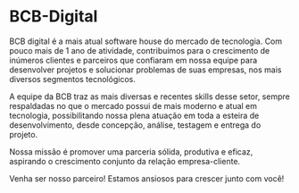 # BCB-Digital

BCB digital é a mais atual software house do mercado de tecnologia.
Com pouco mais de 1 ano de atividade, contribuímos para o crescimento de inúmeros clientes e parceiros que confiaram em nossa equipe para desenvolver projetos e solucionar problemas de suas empresas, nos mais diversos segmentos tecnológicos. 

A equipe da BCB traz as mais diversas e recentes skills desse setor, sempre respaldadas no que o mercado possui de mais moderno e atual em tecnologia, possibilitando nossa plena atuação em toda a esteira de desenvolvimento, desde concepção, análise, testagem e entrega do projeto. 

Nossa missão é promover uma parceria sólida, produtiva e eficaz, aspirando o crescimento conjunto da relação empresa-cliente. 

Venha ser nosso parceiro! 
Estamos ansiosos para crescer junto com você!
